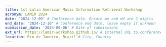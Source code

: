 ```yaml
---
title: 1st Latin American Music Information Retrieval Workshop
acronym: LAMIR 2024
date: '2024-12-09' # Conference date. Ensure mm and dd are 2 digits
end_date: '2024-12-10' # Conference end date, leave empty if unknown
submission_date: '2024-09-06' # Date of submissions
ext_url: https://lamir-workshop.github.io/ # External URL to conference website
location: Rio de Janeiro, Brazil # City, Country
---
```

